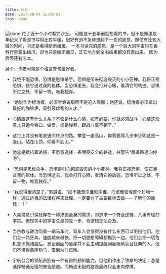 ```yaml
---
title: 沙丘
date: 2017-08-04 15:09:02
tags: read
---
```

![dune](http://oaaaw441f.bkt.clouddn.com/2017-08-04-dune.png)
花了近十个小时看完沙丘。
可能是十五年前就想看的书，但不是知道是年纪大了看是书写得比较平缓，很好有迫不急待想翻下一页的感觉，即使有比较大段的时间，书还是看得断断缓缓。
一本书读完的感觉，是一个巨大的宇宙只在香料行星露出鳞爪，却也只是鳞爪而已，其它地方到全书结束都没有露出来。
因为后面还有五本。

另个，作者可能是个格言警句爱好者。

- 我绝不能恐惧。恐惧是思维杀手。恐惧是带来彻底毁灭的小小死神。我将正视恐惧，任它通过我的躯体。当恐惧逝去，我会打开心眼，看清它的轨迹。恐惧所过之处，不留一物，唯我独存。

- “她说作为统治者，必须学会说服而不是迫人屈服；她还说，统治者必须拿出最好的咖啡炉，吸引最优秀的人才。”

- 心情跟这有什么关系？不管是什么心情，如有必要，你就必须战斗！心情这玩意儿只适合牲口，做爱，或是弹琴，跟战斗毫不相干。”

- 这世上并没有笔直通向终点的路。攀登一座高山，你需要爬几步来证明这是一座山。站在山顶，你看不到山。”

- 他总是抵抗着诱惑，不愿意选择一条明亮安全的路途，并警告“那条路通向停滞”。

- “恐惧是思维杀手。恐惧是引向彻底毁灭的小小死神。我将正视恐惧，任它通过我的躯体。当恐惧逝去，我会打开心眼，看清它的轨迹。恐惧所过之处，不留一物，唯我独存。”

- “我说得很清楚了，”男爵说，“绝不能想杀谁就杀谁，而该像管理整个封地一样，通过适当的法律程序来处理。一定要为了主要目标去做——了解你的目标！！”

- 人类潜意识深处存在一种渗透全身的需求，即追求一个符合逻辑、凡事有理的宇宙。但现实中的宇宙总是领先一步，令逻辑无法企及。

- 当宗教与政治同乘一辆马车时，驾车人会觉得没有什么东西可以阻挡他们。他们会一路狂奔，速度越来越快，把一切思想障碍都抛到一边。他们会把一切危机意识抛诸脑后，忘记前面的悬崖并不会主动提醒闭起眼睛盲目狂奔的人。他们不懂得悬崖勒马，直到为时已晚。

- 宇航公会的领航员拥有一种有限的预知能力，但他们作出了致命的决定：总是选择畅通无阻的安全航道。而畅通无阻的路途最终只会走向停滞。



